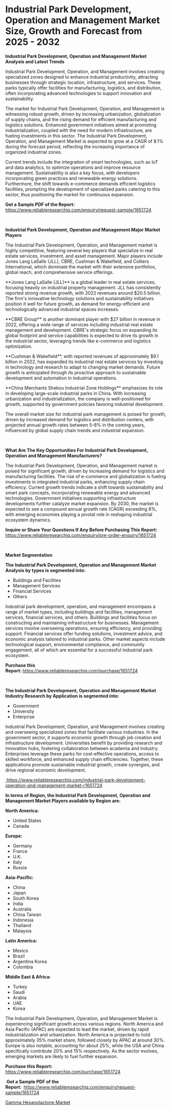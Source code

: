 <p><h1>Industrial Park Development, Operation and Management Market Size, Growth and Forecast from 2025 - 2032</h1></p><p><strong>Industrial Park Development, Operation and Management Market Analysis and Latest Trends</strong></p>
<p><p>Industrial Park Development, Operation, and Management involves creating specialized zones designed to enhance industrial productivity, attracting businesses through strategic location, infrastructure, and services. These parks typically offer facilities for manufacturing, logistics, and distribution, often incorporating advanced technologies to support innovation and sustainability.</p><p>The market for Industrial Park Development, Operation, and Management is witnessing robust growth, driven by increasing urbanization, globalization of supply chains, and the rising demand for efficient manufacturing and logistics solutions. Enhanced government initiatives aimed at promoting industrialization, coupled with the need for modern infrastructure, are fueling investments in this sector. The Industrial Park Development, Operation, and Management Market is expected to grow at a CAGR of 8.1% during the forecast period, reflecting the increasing importance of organized industrial zones.</p><p>Current trends include the integration of smart technologies, such as IoT and data analytics, to optimize operations and improve resource management. Sustainability is also a key focus, with developers incorporating green practices and renewable energy solutions. Furthermore, the shift towards e-commerce demands efficient logistics facilities, prompting the development of specialized parks catering to this sector, thus positioning the market for continuous expansion.</p></p>
<p><strong>Get a Sample PDF of the Report:&nbsp;</strong> <a href="https://www.reliableresearchiq.com/enquiry/request-sample/1651724?utm_campaign=3347&utm_medium=2&utm_source=Github&utm_content=ia&utm_term=23032025&utm_id=industrial-park-development-operation-and-management">https://www.reliableresearchiq.com/enquiry/request-sample/1651724</a></p>
<p>&nbsp;</p>
<p><strong>Industrial Park Development, Operation and Management Major Market Players</strong></p>
<p><p>The Industrial Park Development, Operation, and Management market is highly competitive, featuring several key players that specialize in real estate services, investment, and asset management. Major players include Jones Lang LaSalle (JLL), CBRE, Cushman & Wakefield, and Colliers International, which dominate the market with their extensive portfolios, global reach, and comprehensive service offerings.</p><p>**Jones Lang LaSalle (JLL)** is a global leader in real estate services, focusing heavily on industrial property management. JLL has consistently reported strong revenue growth, with 2022 revenues around $20.5 billion. The firm's innovative technology solutions and sustainability initiatives position it well for future growth, as demand for energy-efficient and technologically advanced industrial spaces increases.</p><p>**CBRE Group** is another dominant player with $27 billion in revenue in 2022, offering a wide range of services including industrial real estate management and development. CBRE's strategic focus on expanding its global footprint and service capabilities is expected to drive its growth in the industrial sector, leveraging trends like e-commerce and logistics optimization.</p><p>**Cushman & Wakefield**, with reported revenues of approximately $9.1 billion in 2022, has expanded its industrial real estate services by investing in technology and research to adapt to changing market demands. Future growth is anticipated through its proactive approach to sustainable development and automation in industrial operations.</p><p>**China Merchants Shekou Industrial Zone Holdings** emphasizes its role in developing large-scale industrial parks in China. With increasing urbanization and industrialization, the company is well-positioned for growth, supported by government policies favoring industrial development.</p><p>The overall market size for industrial park management is poised for growth, driven by increased demand for logistics and distribution centers, with projected annual growth rates between 5-8% in the coming years, influenced by global supply chain trends and industrial expansion.</p></p>
<p>&nbsp;</p>
<p><strong>What Are The Key Opportunities For Industrial Park Development, Operation and Management Manufacturers?</strong></p>
<p><p>The Industrial Park Development, Operation, and Management market is poised for significant growth, driven by increasing demand for logistics and manufacturing facilities. The rise of e-commerce and globalization is fueling investments in integrated industrial parks, enhancing supply chain efficiency. Current growth trends indicate a shift towards sustainability and smart park concepts, incorporating renewable energy and advanced technologies. Government initiatives supporting infrastructure developments further catalyze market expansion. By 2030, the market is expected to see a compound annual growth rate (CAGR) exceeding 8%, with emerging economies playing a pivotal role in reshaping industrial ecosystem dynamics.</p></p>
<p><strong>Inquire or Share Your Questions If Any Before Purchasing This Report:</strong> <a href="https://www.reliableresearchiq.com/enquiry/pre-order-enquiry/1651724?utm_campaign=3347&utm_medium=2&utm_source=Github&utm_content=ia&utm_term=23032025&utm_id=industrial-park-development-operation-and-management">https://www.reliableresearchiq.com/enquiry/pre-order-enquiry/1651724</a></p>
<p>&nbsp;</p>
<p><strong>Market Segmentation</strong></p>
<p><strong>The Industrial Park Development, Operation and Management Market Analysis by types is segmented into:</strong></p>
<p><ul><li>Buildings and Facilities</li><li>Management Services</li><li>Financial Services</li><li>Others</li></ul></p>
<p><p>Industrial park development, operation, and management encompass a range of market types, including buildings and facilities, management services, financial services, and others. Buildings and facilities focus on constructing and maintaining infrastructure for businesses. Management services involve overseeing operations, ensuring efficiency, and providing support. Financial services offer funding solutions, investment advice, and economic analysis tailored to industrial parks. Other market aspects include technological support, environmental compliance, and community engagement, all of which are essential for a successful industrial park ecosystem.</p></p>
<p><strong>Purchase this Report:&nbsp;</strong><a href="https://www.reliableresearchiq.com/purchase/1651724?utm_campaign=3347&utm_medium=2&utm_source=Github&utm_content=ia&utm_term=23032025&utm_id=industrial-park-development-operation-and-management">https://www.reliableresearchiq.com/purchase/1651724</a></p>
<p>&nbsp;</p>
<p><strong>The Industrial Park Development, Operation and Management Market Industry Research by Application is segmented into:</strong></p>
<p><ul><li>Government</li><li>University</li><li>Enterprise</li></ul></p>
<p><p>Industrial Park Development, Operation, and Management involves creating and overseeing specialized zones that facilitate various industries. In the government sector, it supports economic growth through job creation and infrastructure development. Universities benefit by providing research and innovation hubs, fostering collaboration between academia and industry. Enterprises leverage these parks for cost-effective operations, access to skilled workforce, and enhanced supply chain efficiencies. Together, these applications promote sustainable industrial growth, create synergies, and drive regional economic development.</p></p>
<p><a href="https://www.reliableresearchiq.com/industrial-park-development-operation-and-management-market-r1651724?utm_campaign=3347&utm_medium=2&utm_source=Github&utm_content=ia&utm_term=23032025&utm_id=industrial-park-development-operation-and-management">&nbsp;https://www.reliableresearchiq.com/industrial-park-development-operation-and-management-market-r1651724</a></p>
<p><strong>In terms of Region, the Industrial Park Development, Operation and Management Market Players available by Region are:</strong></p>
<p>
    <p> <strong> North America: </strong>
        <ul>
            <li>United States</li>
            <li>Canada</li>
        </ul>
        </p> 
    <p> <strong> Europe: </strong>
        <ul>
            <li>Germany</li>
            <li>France</li>
            <li>U.K.</li>
            <li>Italy</li>
            <li>Russia</li>
        </ul>
        </p> 
    <p> <strong> Asia-Pacific: </strong>
        <ul>
            <li>China</li>
            <li>Japan</li>
            <li>South Korea</li>
            <li>India</li>
            <li>Australia</li>
            <li>China Taiwan</li>
            <li>Indonesia</li>
            <li>Thailand</li>
            <li>Malaysia</li>
        </ul>
        </p> 
    <p> <strong> Latin America: </strong>
        <ul>
            <li>Mexico</li>
            <li>Brazil</li>
            <li>Argentina Korea</li>
            <li>Colombia</li>
        </ul>
        </p> 
    <p> <strong> Middle East & Africa: </strong>
        <ul>
            <li>Turkey</li>
            <li>Saudi</li>
            <li>Arabia</li>
            <li>UAE</li>
            <li>Korea</li>
        </ul>
    </p>
    </p>
<p><p>The Industrial Park Development, Operation, and Management Market is experiencing significant growth across various regions. North America and Asia Pacific (APAC) are expected to lead the market, driven by rapid industrialization and urbanization. North America is projected to hold approximately 35% market share, followed closely by APAC at around 30%. Europe is also notable, accounting for about 25%, while the USA and China specifically contribute 20% and 15% respectively. As the sector evolves, emerging markets are likely to fuel further expansion.</p></p>
<p><strong>Purchase this Report: </strong><a href="https://www.reliableresearchiq.com/purchase/1651724?utm_campaign=3347&utm_medium=2&utm_source=Github&utm_content=ia&utm_term=23032025&utm_id=industrial-park-development-operation-and-management">https://www.reliableresearchiq.com/purchase/1651724</a></p>
<p>&nbsp;<strong>Get a Sample PDF of the Report:&nbsp;&nbsp;</strong><a href="https://www.reliableresearchiq.com/enquiry/request-sample/1651724?utm_campaign=3347&utm_medium=2&utm_source=Github&utm_content=ia&utm_term=23032025&utm_id=industrial-park-development-operation-and-management">https://www.reliableresearchiq.com/enquiry/request-sample/1651724</a></p>
<p><strong></strong></p>
<p><p><a href="https://github.com/guyotkiferhi/Market-Research-Report-List-1/blob/main/gamma-hexanolactone-market.md?utm_campaign=3347&utm_medium=2&utm_source=Github&utm_content=ia&utm_term=23032025&utm_id=industrial-park-development-operation-and-management">Gamma Hexanolactone Market</a></p></p>